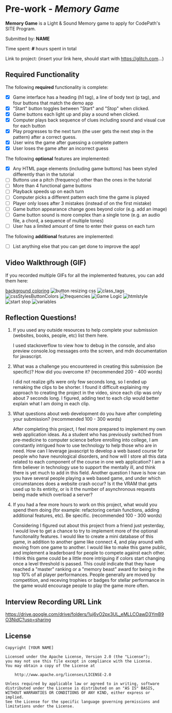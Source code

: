 # Pre-work - *Memory Game*

**Memory Game** is a Light & Sound Memory game to apply for CodePath's SITE Program. 

Submitted by: **NAME**

Time spent: **#** hours spent in total

Link to project: (insert your link here, should start with https://glitch.com...)

## Required Functionality

The following **required** functionality is complete:

* [x] Game interface has a heading (h1 tag), a line of body text (p tag), and four buttons that match the demo app
* [x] "Start" button toggles between "Start" and "Stop" when clicked. 
* [x] Game buttons each light up and play a sound when clicked. 
* [x] Computer plays back sequence of clues including sound and visual cue for each button
* [x] Play progresses to the next turn (the user gets the next step in the pattern) after a correct guess. 
* [x] User wins the game after guessing a complete pattern
* [x] User loses the game after an incorrect guess

The following **optional** features are implemented:

* [x] Any HTML page elements (including game buttons) has been styled differently than in the tutorial
* [ ] Buttons use a pitch (frequency) other than the ones in the tutorial
* [ ] More than 4 functional game buttons
* [ ] Playback speeds up on each turn
* [ ] Computer picks a different pattern each time the game is played
* [ ] Player only loses after 3 mistakes (instead of on the first mistake)
* [ ] Game button appearance change goes beyond color (e.g. add an image)
* [ ] Game button sound is more complex than a single tone (e.g. an audio file, a chord, a sequence of multiple tones)
* [ ] User has a limited amount of time to enter their guess on each turn

The following **additional** features are implemented:

- [ ] List anything else that you can get done to improve the app!

## Video Walkthrough (GIF)

If you recorded multiple GIFs for all the implemented features, you can add them here:

[background coloring](https://user-images.githubusercontent.com/62815005/161357068-46a7288d-eef3-48df-bd6f-aa7b1c940ede.gif)
![button resizing css](https://user-images.githubusercontent.com/62815005/161357078-8be59b65-7368-4bd5-8921-574379a39e37.gif)
![class_tags](https://user-images.githubusercontent.com/62815005/161357085-12dbf959-f3e2-4b3b-94de-98ff5c8ca247.gif)
![cssStylesButtonColors](https://user-images.githubusercontent.com/62815005/161357100-932c4c2d-e1d6-4e04-a701-e7e9421c6a90.gif)
![frequencies](https://user-images.githubusercontent.com/62815005/161357104-cc28ee6c-e6dd-4d48-ac74-5f29e797ebab.gif)
![Game Logic](https://user-images.githubusercontent.com/62815005/161357107-7aa0d01c-c5a6-4511-95fe-3c1dfba46e4a.gif)
![htmlstyle](https://user-images.githubusercontent.com/62815005/161357112-9b56f2b8-0cbf-493d-83f2-0346f68c1e92.gif)
![start stop](https://user-images.githubusercontent.com/62815005/161357113-9dcc629c-53a5-48ba-abb7-c6a397dc545f.gif)
![variables](https://user-images.githubusercontent.com/62815005/161357116-73d05332-89b3-48f9-8459-09fcad26fed7.gif)


## Reflection Questions!

1. If you used any outside resources to help complete your submission (websites, books, people, etc) list them here. 

    I used stackoverflow to view how to debug in the console, and also preview console.log messages onto the screen, and mdn documentation 
    for javascript.

2. What was a challenge you encountered in creating this submission (be specific)? How did you overcome it? (recommended 200 - 400 words) 
    
      I did not realize gifs were only few seconds long, so I ended up remaking the clips to be shorter. I found it difficult explaining my approach to           creating the project in the video, since each clip was only about 7 seconds long. I figured, adding text to each clip would better explain what I am       doing in each clip.  
        
3. What questions about web development do you have after completing your submission? (recommended 100 - 300 words) 

    After completing this project, I feel more prepared to implement my own web application ideas. As a student who has previously switched from pre-medicine to computer science before enrolling into college, I am constantly intrigued how to use technology to help those who are in need. How can I leverage javascript to develop a web based course for people who have neurological disorders, and how will I store all this data related to each component of the course in one web application? I am a firm believer in technology use to support the mentally ill, and think there is yet much to add in this field. 
    Another question I have is how can you have several people playing a web based game, and 
under which circumstances does a website crash occur? Is it the VRAM that gets used up to its entirity, or is it the number of asynchronous requests being made which overload a server? 

4. If you had a few more hours to work on this project, what would you spend them doing (for example: refactoring certain functions, adding additional features, etc). Be specific. (recommended 100 - 300 words) 
    
    Considering I figured out about this project from a friend just yesterday, I would love to get a chance to try to implement more of the optional funcitonality features. I would like to create a mini database of this game, in addition to another game like connect 4, and play around with moving from one game to another. I would like to make this game public, and implement a leaderboard for people to compete against each other. I think this game could be a little more intriguing if colors start changing once a level threshold is passed. This could indicate that they have reached a "master" ranking or a "memory beast" award for being in the top 10% of all player performances. People generally are moved by competition, and receving trophies or badges for stellar performance in the game would encourage people to play the game more often.  



## Interview Recording URL Link

https://drive.google.com/drive/folders/1uj6vO2px3UL_eMLLCOawD3YmB9O3NidC?usp=sharing


## License

    Copyright [YOUR NAME]

    Licensed under the Apache License, Version 2.0 (the "License");
    you may not use this file except in compliance with the License.
    You may obtain a copy of the License at

        http://www.apache.org/licenses/LICENSE-2.0

    Unless required by applicable law or agreed to in writing, software
    distributed under the License is distributed on an "AS IS" BASIS,
    WITHOUT WARRANTIES OR CONDITIONS OF ANY KIND, either express or implied.
    See the License for the specific language governing permissions and
    limitations under the License.
